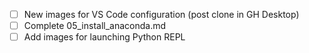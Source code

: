- [ ] New images for VS Code configuration (post clone in GH Desktop)
- [ ] Complete 05_install_anaconda.md
- [ ] Add images for launching Python REPL
